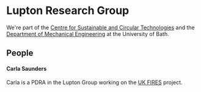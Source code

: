 # Lupton Research Group

We're part of the [Centre for Sustainable and Circular Technologies](https://www.csct.ac.uk/) and the [Department of Mechanical Engineering](https://www.bath.ac.uk/departments/department-of-mechanical-engineering/) at the University of Bath.

## People

#### Carla Saunders

Carla is a PDRA in the Lupton Group working on the [UK FIRES](https://ukfires.org/) project. 